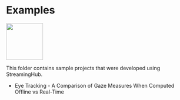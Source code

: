 # Examples

<img src="https://i.imgur.com/xSieE3V.png" height="100px">

This folder contains sample projects that were developed using StreamingHub.

- Eye Tracking - A Comparison of Gaze Measures When Computed Offline vs Real-Time
